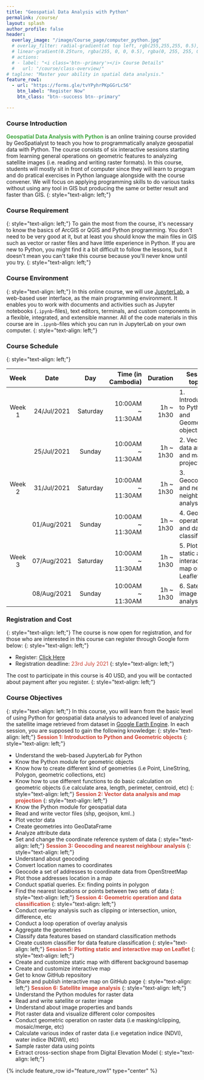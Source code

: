 ```yaml
---
title: "Geospatial Data Analysis with Python"
permalink: /course/
layout: splash
author_profile: false
header:
  overlay_image: "/image/Course_page/computer_python.jpg"
  # overlay_filter: radial-gradient(at top left, rgb(255,255,255, 0.5), rgb(0,128,0, 0.5))
  # linear-gradient(0.25turn, rgba(255, 0, 0, 0.5), rgba(0, 255, 255, 0.5))
  # actions:
  # - label: "<i class='btn--primary'></i> Course Details"
  #   url: "/course/class-overview/" 
# tagline: "Master your ability in spatial data analysis."
feature_row1:
  - url: "https://forms.gle/tvYPyhrPKpGGrLc56"
    btn_label: "Register Now"
    btn_class: "btn--success btn--primary"

---
```

### Course Introduction
<span style="color:#3fa63f">**Geospatial Data Analysis with Python**</span>
 is an online training course provided by GeoSpatialyst to teach you how to programmatically analyze geospatial data with Python. The course consists of six interactive sessions starting from learning general operations on geometric features to analyzing satellite images (i.e. reading and writing raster formats). In this course, students will mostly sit in front of computer since they will learn to program and do pratical exercises in Python language alongside with the course convener. We will focus on applying programming skills to do various tasks without using any tool in GIS but producing the same or better result and faster than GIS.
 {: style="text-align: left;"}

### Course Requirement
{: style="text-align: left;"}
To gain the most from the course, it's necessary to know the basics of ArcGIS or QGIS and Python programming. You don't need to be very good at it, but at least you should know the main files in GIS such as vector or raster files and have little experience in Python. If you are new to Python, you might find it a bit difficult to follow the lessons, but it doesn't mean you can't take this course because you'll never know until you try.
{: style="text-align: left;"}

### Course Environment
{: style="text-align: left;"}
In this online course, we will use [JupyterLab](https://jupyterlab.readthedocs.io/en/stable/getting_started/overview.html), a web-based user interface, as the main programming environment. It enables you to work with documents and activities such as Jupyter notebooks (`.ipynb`-files), text editors, terminals, and custom components in a flexible, integrated, and extensible manner. All of the code materials in this course are in `.ipynb`-files which you can run in JupyterLab on your own computer.
{: style="text-align: left;"}

### Course Schedule
{: style="text-align: left;"}

| Week     | Date          | Day        | Time (in Cambodia) | Duration        | Session topics                                          |
|:--------:|:-------------:|:----------:|-------------------:|----------------:|---------------------------------------------------------|
| Week 1   | 24/Jul/2021   | Saturday   | 10:00AM ~ 11:30AM  | 1h ~ 1h30       | 1. Introduction to Python and Geometric objects         |
|          | 25/Jul/2021   | Sunday     | 10:00AM ~ 11:30AM  | 1h ~ 1h30       | 2. Vector data analysis and map projection              |
| Week 2   | 31/Jul/2021   | Saturday   | 10:00AM ~ 11:30AM  | 1h ~ 1h30       | 3. Geocoding and nearest neighbour analysis             |
|          | 01/Aug/2021   | Sunday     | 10:00AM ~ 11:30AM  | 1h ~ 1h30       | 4. Geometric operation and data classification          |
| Week 3   | 07/Aug/2021   | Saturday   | 10:00AM ~ 11:30AM  | 1h ~ 1h30       | 5. Plotting static and interactive map on Leaflet       |
|          | 08/Aug/2021   | Sunday     | 10:00AM ~ 11:30AM  | 1h ~ 1h30       | 6. Satellite image analysis                             |

### Registration and Cost
{: style="text-align: left;"}
The course is now open for registration, and for those who are interested in this course can register through Google form below:
{: style="text-align: left;"}
* Register: [Click Here](https://forms.gle/tvYPyhrPKpGGrLc56)
* Registration deadline: <span style="color:#CB4335">23rd July 2021</span>
{: style="text-align: left;"}

The cost to participate in this course is 40 USD, and you will be contacted about payment after you register.
{: style="text-align: left;"}

### Course Objectives
{: style="text-align: left;"}
In this course, you will learn from the basic level of using Python for geospatial data analysis to advanced level of analyzing the satellite image retrieved from dataset in [Google Earth Engine](https://earthengine.google.com). In each session, you are supposed to gain the following knowledge:
{: style="text-align: left;"}
**<span style="color:#CB4335">Session 1: Introduction to Python and Geometric objects</span>**
{: style="text-align: left;"}
- Understand the web-based JupyterLab for Python
- Know the Python module for geometric objects
- Know how to create different kind of geometries (i.e Point, LineString, Polygon, geometric collections, etc)
- Know how to use different functions to do basic calculation on geometric objects (i.e calculate area, length, perimeter, centroid, etc) 
{: style="text-align: left;"}
**<span style="color:#CB4335">Session 2: Vector data analysis and map projection</span>**
{: style="text-align: left;"}
- Know the Python module for geospatial data
- Read and write vector files (shp, geojson, kml..)
- Plot vector data
- Create geometries into GeoDataFrame
- Analyze attribute data
- Set and change the coordinate reference system of data
{: style="text-align: left;"}
**<span style="color:#CB4335">Session 3: Geocoding and nearest neighbour analysis</span>**
{: style="text-align: left;"}
- Understand about geocoding
- Convert location names to coordinates
- Geocode a set of addresses to coordinate data from OpenStreetMap
- Plot those addresses location in a map
- Conduct spatial queries. Ex: finding points in polygon
- Find the nearest locations or points between two sets of data
{: style="text-align: left;"}
**<span style="color:#CB4335">Session 4: Geometric operation and data classification</span>**
{: style="text-align: left;"}
- Conduct overlay analysis such as clipping or intersection, union, difference, etc
- Conduct a loop operation of overlay analysis
- Aggregate the geometries
- Classify data features based on standard classification methods
- Create custom classifier for data feature classification
{: style="text-align: left;"}
**<span style="color:#CB4335">Session 5: Plotting static and interactive map on Leaflet</span>**
{: style="text-align: left;"}
- Create and customize static map with different background basemap 
- Create and customize interactive map
- Get to know GitHub repository
- Share and publish interactive map on GitHub page
{: style="text-align: left;"}
**<span style="color:#CB4335">Session 6: Satellite image analysis</span>**
{: style="text-align: left;"}
- Understand the Python modules for raster data 
- Read and write satellite or raster image
- Understand about image properties and bands
- Plot raster data and visualize different color composites
- Conduct geometric operation on raster data (i.e masking/clipping, mosaic/merge, etc)
- Calculate various index of raster data (i.e vegetation indice (NDVI), water indice (NDWI), etc)
- Sample raster data using points
- Extract cross-section shape from Digital Elevation Model
{: style="text-align: left;"}

{% include feature_row id="feature_row1" type="center" %}